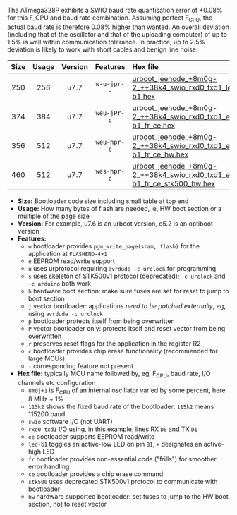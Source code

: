 The ATmega328P exhibits a SWIO baud rate quantisation error of +0.08% for this F_CPU and baud rate combination. Assuming perfect F<sub>CPU</sub>, the actual baud rate is therefore 0.08% higher than wanted. An overall deviation (including that of the oscillator and that of the uploading computer) of up to 1.5% is well within communication tolerance. In practice, up to 2.5% deviation is likely to work with short cables and benign line noise.

|Size|Usage|Version|Features|Hex file|
|:-:|:-:|:-:|:-:|:--|
|250|256|u7.7|`w-u-jpr--`|[urboot_jeenode_+8m0g-2_++38k4_swio_rxd0_txd1_led-b1.hex](https://raw.githubusercontent.com/stefanrueger/urboot.hex/main/boards/jeenode/internal_oscillator/fcpu_+8m0g-2/br_++38k4/urboot_jeenode_+8m0g-2_++38k4_swio_rxd0_txd1_led-b1.hex)|
|374|384|u7.7|`weu-jPr-c`|[urboot_jeenode_+8m0g-2_++38k4_swio_rxd0_txd1_ee_led-b1_fr_ce.hex](https://raw.githubusercontent.com/stefanrueger/urboot.hex/main/boards/jeenode/internal_oscillator/fcpu_+8m0g-2/br_++38k4/urboot_jeenode_+8m0g-2_++38k4_swio_rxd0_txd1_ee_led-b1_fr_ce.hex)|
|356|512|u7.7|`weu-hpr-c`|[urboot_jeenode_+8m0g-2_++38k4_swio_rxd0_txd1_ee_led-b1_fr_ce_hw.hex](https://raw.githubusercontent.com/stefanrueger/urboot.hex/main/boards/jeenode/internal_oscillator/fcpu_+8m0g-2/br_++38k4/urboot_jeenode_+8m0g-2_++38k4_swio_rxd0_txd1_ee_led-b1_fr_ce_hw.hex)|
|460|512|u7.7|`wes-hpr-c`|[urboot_jeenode_+8m0g-2_++38k4_swio_rxd0_txd1_ee_led-b1_fr_ce_stk500_hw.hex](https://raw.githubusercontent.com/stefanrueger/urboot.hex/main/boards/jeenode/internal_oscillator/fcpu_+8m0g-2/br_++38k4/urboot_jeenode_+8m0g-2_++38k4_swio_rxd0_txd1_ee_led-b1_fr_ce_stk500_hw.hex)|

- **Size:** Bootloader code size including small table at top end
- **Usage:** How many bytes of flash are needed, ie, HW boot section or a multiple of the page size
- **Version:** For example, u7.6 is an urboot version, o5.2 is an optiboot version
- **Features:**
  + `w` bootloader provides `pgm_write_page(sram, flash)` for the application at `FLASHEND-4+1`
  + `e` EEPROM read/write support
  + `u` uses urprotocol requiring `avrdude -c urclock` for programming
  + `s` uses skeleton of STK500v1 protocol (deprecated); `-c urclock` and `-c arduino` both work
  + `h` hardware boot section: make sure fuses are set for reset to jump to boot section
  + `j` vector bootloader: applications *need to be patched externally*, eg, using `avrdude -c urclock`
  + `p` bootloader protects itself from being overwritten
  + `P` vector bootloader only: protects itself and reset vector from being overwritten
  + `r` preserves reset flags for the application in the register R2
  + `c` bootloader provides chip erase functionality (recommended for large MCUs)
  + `-` corresponding feature not present
- **Hex file:** typically MCU name followed by, eg, F<sub>CPU</sub>, baud rate, I/O channels etc configuration
  + `8m0j+1` is F<sub>CPU</sub> of an internal oscillator varied by some percent, here 8 MHz + 1%
  + `115k2` shows the fixed baud rate of the bootloader: `115k2` means 115200 baud
  + `swio` software I/O (not UART)
  + `rxd0 txd1` I/O using, in this example, lines RX `D0` and TX `D1`
  + `ee` bootloader supports EEPROM read/write
  + `led-b1` toggles an active-low LED on pin `B1`, `+` designates an active-high LED
  + `fr` bootloader provides non-essential code ("frills") for smoother error handling
  + `ce` bootloader provides a chip erase command
  + `stk500` uses deprecated STK500v1 protocol to communicate with bootloader
  + `hw` hardware supported bootloader: set fuses to jump to the HW boot section, not to reset vector
